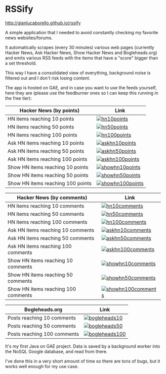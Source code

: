 RSSify
=============================

http://gianlucaborello.github.io/rssify

A simple application that I needed to avoid constantly checking my favorite news websites/forums.

It automatically scrapes (every 30 minutes) various web pages (currently Hacker News, Ask Hacker News, Show Hacker News and Bogleheads.org) and emits various RSS feeds with the items that have a "score" bigger than a set threshold.

This way I have a consolidated view of everything, background noise is filtered out and I don't risk losing content.

The app is hosted on GAE, and in case you want to use the feeds yourself, here they are (please use the feedburner ones so I can keep this running in the free tier):

Hacker News (by points) | Link
---- | ---- 
HN items reaching 10 points | [![hn10points](http://feeds.feedburner.com/~fc/hn10points?bg=99ccff&amp;fg=444444&amp;anim=0)](http://feeds.feedburner.com/hn10points)
HN items reaching 50 points | [![hn50points](http://feeds.feedburner.com/~fc/hn50points?bg=99ccff&amp;fg=444444&amp;anim=0)](http://feeds.feedburner.com/hn50points)
HN items reaching 100 points | [![hn100points](http://feeds.feedburner.com/~fc/hn100points?bg=99ccff&amp;fg=444444&amp;anim=0)](http://feeds.feedburner.com/hn100points)
Ask HN items reaching 10 points | [![askhn10points](http://feeds.feedburner.com/~fc/askhn10points?bg=99ccff&amp;fg=444444&amp;anim=0)](http://feeds.feedburner.com/askhn10points)
Ask HN items reaching 50 points | [![askhn50points](http://feeds.feedburner.com/~fc/askhn50points?bg=99ccff&amp;fg=444444&amp;anim=0)](http://feeds.feedburner.com/askhn50points)
Ask HN items reaching 100 points | [![askhn100points](http://feeds.feedburner.com/~fc/askhn100points?bg=99ccff&amp;fg=444444&amp;anim=0)](http://feeds.feedburner.com/askhn100points)
Show HN items reaching 10 points | [![showhn10points](http://feeds.feedburner.com/~fc/showhn10points?bg=99ccff&amp;fg=444444&amp;anim=0)](http://feeds.feedburner.com/showhn10points)
Show HN items reaching 50 points | [![showhn50points](http://feeds.feedburner.com/~fc/showhn50points?bg=99ccff&amp;fg=444444&amp;anim=0)](http://feeds.feedburner.com/showhn50points)
Show HN items reaching 100 points | [![showhn100points](http://feeds.feedburner.com/~fc/showhn100points?bg=99ccff&amp;fg=444444&amp;anim=0)](http://feeds.feedburner.com/showhn100points)

Hacker News (by comments) | Link
---- | ---- 
HN items reaching 10 comments | [![hn10comments](http://feeds.feedburner.com/~fc/hn10comments?bg=99ccff&amp;fg=444444&amp;anim=0)](http://feeds.feedburner.com/hn10comments)
HN items reaching 50 comments | [![hn50comments](http://feeds.feedburner.com/~fc/hn50comments?bg=99ccff&amp;fg=444444&amp;anim=0)](http://feeds.feedburner.com/hn50comments)
HN items reaching 100 comments | [![hn100comments](http://feeds.feedburner.com/~fc/hn100comments?bg=99ccff&amp;fg=444444&amp;anim=0)](http://feeds.feedburner.com/hn100comments)
Ask HN items reaching 10 comments | [![askhn10comments](http://feeds.feedburner.com/~fc/askhn10comments?bg=99ccff&amp;fg=444444&amp;anim=0)](http://feeds.feedburner.com/askhn10comments)
Ask HN items reaching 50 comments | [![askhn50comments](http://feeds.feedburner.com/~fc/askhn50comments?bg=99ccff&amp;fg=444444&amp;anim=0)](http://feeds.feedburner.com/askhn50comments)
Ask HN items reaching 100 comments | [![askhn100comments](http://feeds.feedburner.com/~fc/askhn100comments?bg=99ccff&amp;fg=444444&amp;anim=0)](http://feeds.feedburner.com/askhn100comments)
Show HN items reaching 10 comments | [![showhn10comments](http://feeds.feedburner.com/~fc/showhn10comments?bg=99ccff&amp;fg=444444&amp;anim=0)](http://feeds.feedburner.com/showhn10comments)
Show HN items reaching 50 comments | [![showhn50comments](http://feeds.feedburner.com/~fc/showhn50comments?bg=99ccff&amp;fg=444444&amp;anim=0)](http://feeds.feedburner.com/showhn50comments)
Show HN items reaching 100 comments | [![showhn100comments](http://feeds.feedburner.com/~fc/showhn100comments?bg=99ccff&amp;fg=444444&amp;anim=0)](http://feeds.feedburner.com/showhn100comments)

Bogleheads.org | Link
---- | ---- 
Posts reaching 10 comments | [![bogleheads10](http://feeds.feedburner.com/~fc/bogleheads10?bg=99ccff&amp;fg=444444&amp;anim=0)](http://feeds.feedburner.com/bogleheads10)
Posts reaching 50 comments | [![bogleheads50](http://feeds.feedburner.com/~fc/bogleheads50?bg=99ccff&amp;fg=444444&amp;anim=0)](http://feeds.feedburner.com/bogleheads50)
Posts reaching 100 comments | [![bogleheads100](http://feeds.feedburner.com/~fc/bogleheads100?bg=99ccff&amp;fg=444444&amp;anim=0)](http://feeds.feedburner.com/bogleheads100)

It's my first Java on GAE project. Data is saved by a background worker into the NoSQL Google database, and read from there.

I've done this in a very short amount of time so there are tons of bugs, but it works well enough for my use case.
